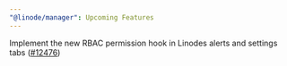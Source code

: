 ```yaml
---
"@linode/manager": Upcoming Features
---
```


Implement the new RBAC permission hook in Linodes alerts and settings tabs ([#12476](https://github.com/linode/manager/pull/12476))
